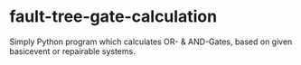 # fault-tree-gate-calculation
Simply Python program which calculates OR- &amp; AND-Gates, based on given basicevent or repairable systems.
